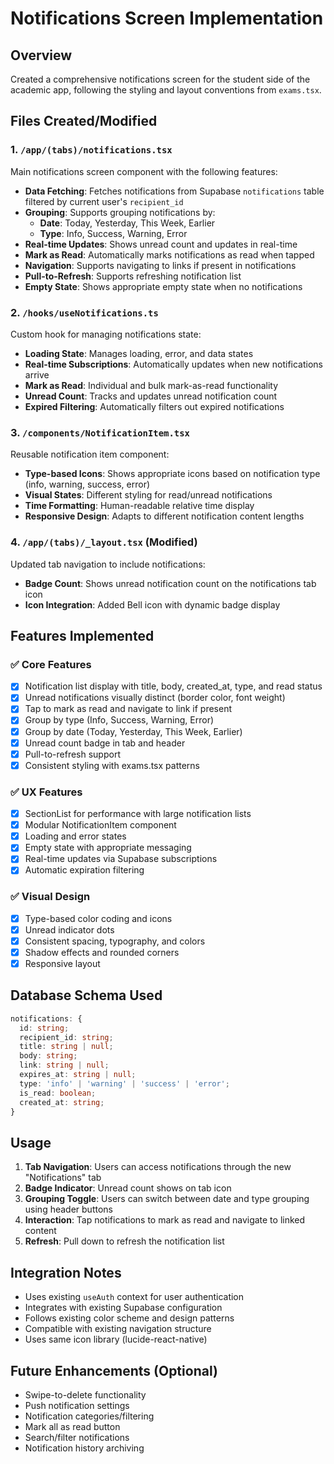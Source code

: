 # Notifications Screen Implementation

## Overview

Created a comprehensive notifications screen for the student side of the academic app, following the styling and layout conventions from `exams.tsx`.

## Files Created/Modified

### 1. `/app/(tabs)/notifications.tsx`

Main notifications screen component with the following features:

- **Data Fetching**: Fetches notifications from Supabase `notifications` table filtered by current user's `recipient_id`
- **Grouping**: Supports grouping notifications by:
  - **Date**: Today, Yesterday, This Week, Earlier
  - **Type**: Info, Success, Warning, Error
- **Real-time Updates**: Shows unread count and updates in real-time
- **Mark as Read**: Automatically marks notifications as read when tapped
- **Navigation**: Supports navigating to links if present in notifications
- **Pull-to-Refresh**: Supports refreshing notification list
- **Empty State**: Shows appropriate empty state when no notifications

### 2. `/hooks/useNotifications.ts`

Custom hook for managing notifications state:

- **Loading State**: Manages loading, error, and data states
- **Real-time Subscriptions**: Automatically updates when new notifications arrive
- **Mark as Read**: Individual and bulk mark-as-read functionality
- **Unread Count**: Tracks and updates unread notification count
- **Expired Filtering**: Automatically filters out expired notifications

### 3. `/components/NotificationItem.tsx`

Reusable notification item component:

- **Type-based Icons**: Shows appropriate icons based on notification type (info, warning, success, error)
- **Visual States**: Different styling for read/unread notifications
- **Time Formatting**: Human-readable relative time display
- **Responsive Design**: Adapts to different notification content lengths

### 4. `/app/(tabs)/_layout.tsx` (Modified)

Updated tab navigation to include notifications:

- **Badge Count**: Shows unread notification count on the notifications tab icon
- **Icon Integration**: Added Bell icon with dynamic badge display

## Features Implemented

### ✅ Core Features

- [x] Notification list display with title, body, created_at, type, and read status
- [x] Unread notifications visually distinct (border color, font weight)
- [x] Tap to mark as read and navigate to link if present
- [x] Group by type (Info, Success, Warning, Error)
- [x] Group by date (Today, Yesterday, This Week, Earlier)
- [x] Unread count badge in tab and header
- [x] Pull-to-refresh support
- [x] Consistent styling with exams.tsx patterns

### ✅ UX Features

- [x] SectionList for performance with large notification lists
- [x] Modular NotificationItem component
- [x] Loading and error states
- [x] Empty state with appropriate messaging
- [x] Real-time updates via Supabase subscriptions
- [x] Automatic expiration filtering

### ✅ Visual Design

- [x] Type-based color coding and icons
- [x] Unread indicator dots
- [x] Consistent spacing, typography, and colors
- [x] Shadow effects and rounded corners
- [x] Responsive layout

## Database Schema Used

```typescript
notifications: {
  id: string;
  recipient_id: string;
  title: string | null;
  body: string;
  link: string | null;
  expires_at: string | null;
  type: 'info' | 'warning' | 'success' | 'error';
  is_read: boolean;
  created_at: string;
}
```

## Usage

1. **Tab Navigation**: Users can access notifications through the new "Notifications" tab
2. **Badge Indicator**: Unread count shows on tab icon
3. **Grouping Toggle**: Users can switch between date and type grouping using header buttons
4. **Interaction**: Tap notifications to mark as read and navigate to linked content
5. **Refresh**: Pull down to refresh the notification list

## Integration Notes

- Uses existing `useAuth` context for user authentication
- Integrates with existing Supabase configuration
- Follows existing color scheme and design patterns
- Compatible with existing navigation structure
- Uses same icon library (lucide-react-native)

## Future Enhancements (Optional)

- Swipe-to-delete functionality
- Push notification settings
- Notification categories/filtering
- Mark all as read button
- Search/filter notifications
- Notification history archiving
